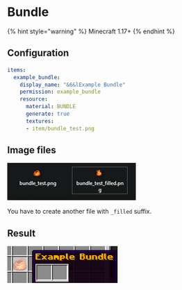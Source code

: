 # Bundle

{% hint style="warning" %}
Minecraft 1.17+
{% endhint %}

## Configuration

```yaml
items:
  example_bundle:
    display_name: "&6&lExample Bundle"
    permission: example_bundle
    resource:
      material: BUNDLE
      generate: true
      textures:
      - item/bundle_test.png
```

## Image files

![](../../../../.gitbook/assets/image%20%2835%29.png)

You have to create another file with `_filled` suffix.

## Result

![](../../../../.gitbook/assets/image%20%2834%29.png)


